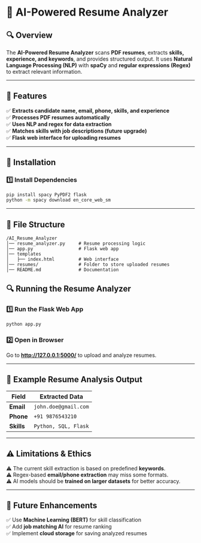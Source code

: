 # **📌 AI-Powered Resume Analyzer**  

## **🔍 Overview**  
The **AI-Powered Resume Analyzer** scans **PDF resumes**, extracts **skills, experience, and keywords**, and provides structured output. It uses **Natural Language Processing (NLP)** with **spaCy** and **regular expressions (Regex)** to extract relevant information.  

---

## **📜 Features**  
✅ **Extracts candidate name, email, phone, skills, and experience**  
✅ **Processes PDF resumes automatically**  
✅ **Uses NLP and regex for data extraction**  
✅ **Matches skills with job descriptions (future upgrade)**  
✅ **Flask web interface for uploading resumes**  

---

## **🚀 Installation**  

### **1️⃣ Install Dependencies**  
```sh
pip install spacy PyPDF2 flask
python -m spacy download en_core_web_sm
```

---

## **📂 File Structure**  
```
/AI_Resume_Analyzer
│── resume_analyzer.py     # Resume processing logic
│── app.py                 # Flask web app
│── templates
│   ├── index.html         # Web interface
│── resumes/               # Folder to store uploaded resumes
│── README.md              # Documentation
```


## **🔍 Running the Resume Analyzer**
### **1️⃣ Run the Flask Web App**
```sh
python app.py
```
### **2️⃣ Open in Browser**
Go to **http://127.0.0.1:5000/** to upload and analyze resumes.

---

## **📂 Example Resume Analysis Output**  

| **Field**   | **Extracted Data** |
|------------|------------------|
| **Email**  | `john.doe@gmail.com` |
| **Phone**  | `+91 9876543210` |
| **Skills** | `Python, SQL, Flask` |

---

## **⚠ Limitations & Ethics**  
⚠ The current skill extraction is based on predefined **keywords**.  
⚠ Regex-based **email/phone extraction** may miss some formats.  
⚠ AI models should be **trained on larger datasets** for better accuracy.  

---

## **🔧 Future Enhancements**  
✅ Use **Machine Learning (BERT)** for skill classification  
✅ Add **job matching AI** for resume ranking  
✅ Implement **cloud storage** for saving analyzed resumes  


